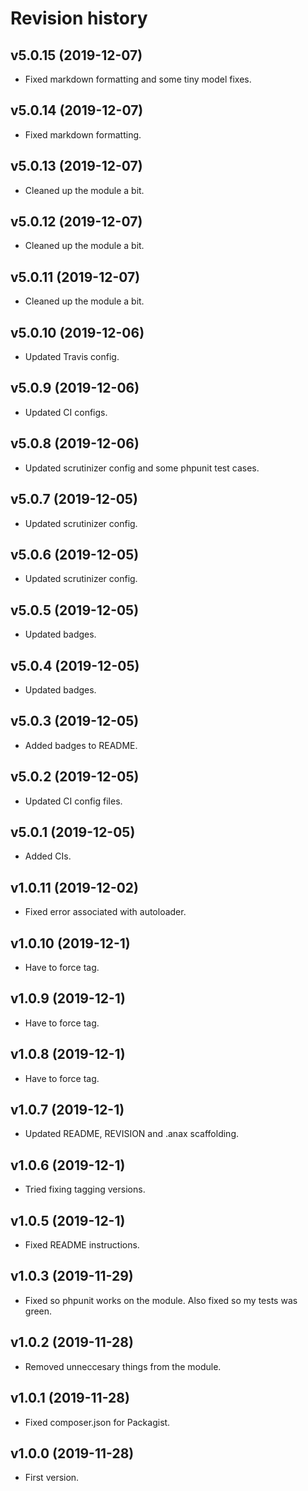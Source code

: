 Revision history
=================================

v5.0.15 (2019-12-07)
---------------------------------

*   Fixed markdown formatting and some tiny model fixes.

v5.0.14 (2019-12-07)
---------------------------------

*   Fixed markdown formatting.

v5.0.13 (2019-12-07)
---------------------------------

*   Cleaned up the module a bit.

v5.0.12 (2019-12-07)
---------------------------------

*   Cleaned up the module a bit.

v5.0.11 (2019-12-07)
---------------------------------

*   Cleaned up the module a bit.

v5.0.10 (2019-12-06)
---------------------------------

*   Updated Travis config.

v5.0.9 (2019-12-06)
---------------------------------

*   Updated CI configs.

v5.0.8 (2019-12-06)
---------------------------------

*   Updated scrutinizer config and some phpunit test cases.

v5.0.7 (2019-12-05)
---------------------------------

*   Updated scrutinizer config.

v5.0.6 (2019-12-05)
---------------------------------

*   Updated scrutinizer config.

v5.0.5 (2019-12-05)
---------------------------------

*   Updated badges.

v5.0.4 (2019-12-05)
---------------------------------

*   Updated badges.

v5.0.3 (2019-12-05)
---------------------------------

*   Added badges to README.

v5.0.2 (2019-12-05)
---------------------------------

*   Updated CI config files.

v5.0.1 (2019-12-05)
---------------------------------

*   Added CIs.

v1.0.11 (2019-12-02)
---------------------------------

*   Fixed error associated with autoloader.

v1.0.10 (2019-12-1)
---------------------------------

*   Have to force tag.

v1.0.9 (2019-12-1)
---------------------------------

*   Have to force tag.

v1.0.8 (2019-12-1)
---------------------------------

*   Have to force tag.

v1.0.7 (2019-12-1)
---------------------------------

*   Updated README, REVISION and .anax scaffolding.

v1.0.6 (2019-12-1)
---------------------------------

*   Tried fixing tagging versions.

v1.0.5 (2019-12-1)
---------------------------------

*   Fixed README instructions.

v1.0.3 (2019-11-29)
---------------------------------

*   Fixed so phpunit works on the module. Also fixed so my tests was green.

v1.0.2 (2019-11-28)
---------------------------------

*   Removed unneccesary things from the module.

v1.0.1 (2019-11-28)
---------------------------------

*   Fixed composer.json for Packagist.

v1.0.0 (2019-11-28)
---------------------------------

*   First version.
